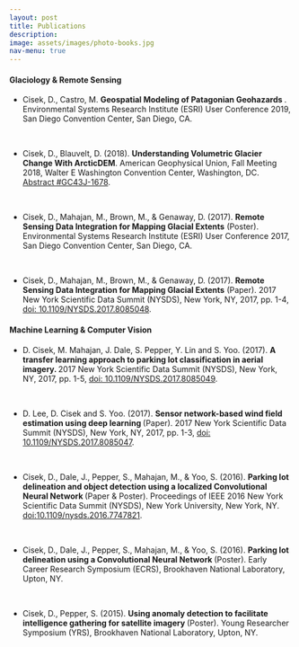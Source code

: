 ```yaml
---
layout: post
title: Publications
description: 
image: assets/images/photo-books.jpg
nav-menu: true
---
```

<h4>Glaciology & Remote Sensing</h4>
<ul>

<li>Cisek, D., Castro, M. <b> Geospatial Modeling of Patagonian Geohazards </b>. Environmental Systems Research Institute (ESRI) User Conference 2019, San Diego Convention Center, San Diego, CA. </li>

<br><li>Cisek, D., Blauvelt, D. (2018). <b>Understanding Volumetric Glacier Change With ArcticDEM</b>. American Geophysical Union, Fall Meeting 2018, Walter E Washington Convention Center, Washington, DC. <a href="https://ui.adsabs.harvard.edu/abs/2018AGUFMGC43J1678C/abstract">Abstract #GC43J-1678</a>.</li>

<br><li>Cisek, D., Mahajan, M., Brown, M., & Genaway, D. (2017). <b>Remote Sensing Data Integration for Mapping Glacial Extents</b> (Poster). Environmental Systems Research Institute (ESRI) User Conference 2017, San Diego Convention Center, San Diego, CA.</li>
	
<br><li>Cisek, D., Mahajan, M., Brown, M., & Genaway, D. (2017). <b>Remote Sensing Data Integration for Mapping Glacial Extents</b> (Paper). 2017 New York Scientific Data Summit (NYSDS), New York, NY, 2017, pp. 1-4, <a href="https://ieeexplore.ieee.org/document/8085048">doi: 10.1109/NYSDS.2017.8085048</a>. </li> </ul>

<h4>Machine Learning & Computer Vision</h4>
<ul>

<li>D. Cisek, M. Mahajan, J. Dale, S. Pepper, Y. Lin and S. Yoo. (2017). <b>A transfer learning approach to parking lot classification in aerial imagery. </b> 2017 New York Scientific Data Summit (NYSDS), New York, NY, 2017, pp. 1-5, <a href="https://ieeexplore.ieee.org/document/8085049">doi: 10.1109/NYSDS.2017.8085049</a>. </li>

<br> <li>D. Lee, D. Cisek and S. Yoo. (2017). <b>Sensor network-based wind field estimation using deep learning </b> (Paper). 2017 New York Scientific Data Summit (NYSDS), New York, NY, 2017, pp. 1-3, <a href="https://ieeexplore.ieee.org/document/8085047">doi: 10.1109/NYSDS.2017.8085047</a>. </li>

<br> <li>Cisek, D., Dale, J., Pepper, S., Mahajan, M., & Yoo, S. (2016). <b>Parking lot delineation and object detection using a localized Convolutional Neural Network </b> (Paper & Poster). Proceedings of IEEE 2016 New York Scientific Data Summit (NYSDS), New York University, New York, NY. <a href="https://ieeexplore.ieee.org/document/7747821">doi:10.1109/nysds.2016.7747821</a>. </li>

<br><li> Cisek, D., Dale, J., Pepper, S., Mahajan, M., & Yoo, S. (2016). <b>Parking lot delineation using a Convolutional Neural Network </b> (Poster). Early Career Research Symposium (ECRS), Brookhaven National Laboratory, Upton, NY.</li>
 
<br><li> Cisek, D., Pepper, S. (2015). <b>Using anomaly detection to facilitate intelligence gathering for satellite imagery </b> (Poster). Young Researcher Symposium (YRS), Brookhaven National Laboratory, Upton, NY.</li> 


</ul>


		
